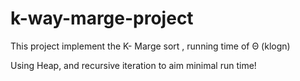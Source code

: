 # k-way-marge-project

This project implement the K- Marge sort , running time of Θ (klogn)

Using Heap, and recursive iteration to aim minimal run time!
